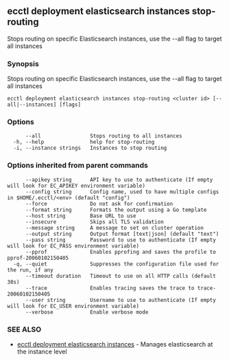 ## ecctl deployment elasticsearch instances stop-routing

Stops routing on specific Elasticsearch instances, use the --all flag to target all instances

### Synopsis

Stops routing on specific Elasticsearch instances, use the --all flag to target all instances

```
ecctl deployment elasticsearch instances stop-routing <cluster id> [--all|--instances] [flags]
```

### Options

```
      --all                Stops routing to all instances
  -h, --help               help for stop-routing
  -i, --instance strings   Instances to stop routing
```

### Options inherited from parent commands

```
      --apikey string      API key to use to authenticate (If empty will look for EC_APIKEY environment variable)
      --config string      Config name, used to have multiple configs in $HOME/.ecctl/<env> (default "config")
      --force              Do not ask for confirmation
      --format string      Formats the output using a Go template
      --host string        Base URL to use
      --insecure           Skips all TLS validation
      --message string     A message to set on cluster operation
      --output string      Output format [text|json] (default "text")
      --pass string        Password to use to authenticate (If empty will look for EC_PASS environment variable)
      --pprof              Enables pprofing and saves the profile to pprof-20060102150405
  -q, --quiet              Suppresses the configuration file used for the run, if any
      --timeout duration   Timeout to use on all HTTP calls (default 30s)
      --trace              Enables tracing saves the trace to trace-20060102150405
      --user string        Username to use to authenticate (If empty will look for EC_USER environment variable)
      --verbose            Enable verbose mode
```

### SEE ALSO

* [ecctl deployment elasticsearch instances](ecctl_deployment_elasticsearch_instances.md)	 - Manages elasticsearch at the instance level

